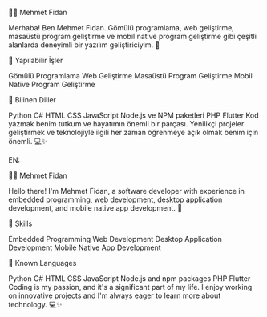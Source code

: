 👨‍💻 Mehmet Fidan

Merhaba! Ben Mehmet Fidan. Gömülü programlama, web geliştirme, masaüstü program geliştirme ve mobil native program geliştirme gibi çeşitli alanlarda deneyimli bir yazılım geliştiriciyim. 🚀

💼 Yapılabilir İşler

Gömülü Programlama
Web Geliştirme
Masaüstü Program Geliştirme
Mobil Native Program Geliştirme  


🧠 Bilinen Diller

Python
C#
HTML
CSS
JavaScript
Node.js ve NPM paketleri
PHP
Flutter
Kod yazmak benim tutkum ve hayatımın önemli bir parçası. Yenilikçi projeler geliştirmek ve teknolojiyle ilgili her zaman öğrenmeye açık olmak benim için önemli. 💻✨



EN: 

👨‍💻 Mehmet Fidan

Hello there! I'm Mehmet Fidan, a software developer with experience in embedded programming, web development, desktop application development, and mobile native app development. 🚀

💼 Skills

Embedded Programming
Web Development
Desktop Application Development
Mobile Native App Development


🧠 Known Languages

Python
C#
HTML
CSS
JavaScript
Node.js and npm packages
PHP
Flutter
Coding is my passion, and it's a significant part of my life. I enjoy working on innovative projects and I'm always eager to learn more about technology. 💻✨
